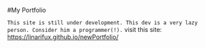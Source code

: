 #My Portfolio

<code>This site is still under development. This dev is a very lazy person. Consider him a programmer(!).</code>
visit this site: https://linarifux.github.io/newPortfolio/